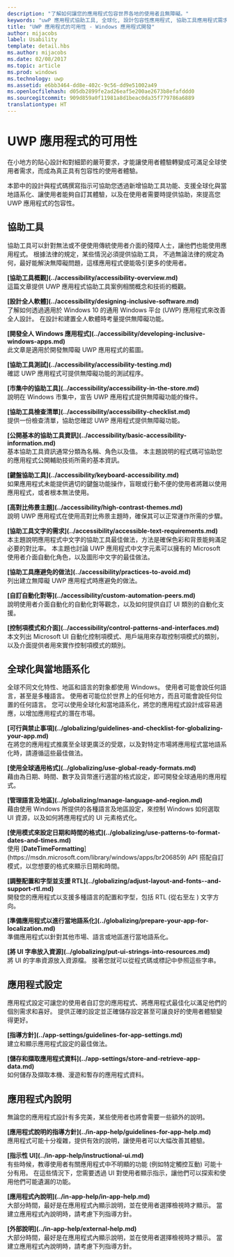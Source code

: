 ```yaml
---
description: "了解如何讓您的應用程式包容世界各地的使用者且無障礙。"
keywords: "uwP 應用程式協助工具, 全球化, 設計包容性應用程式, 協助工具應用程式需求"
title: "UWP 應用程式的可用性 - Windows 應用程式開發"
author: mijacobs
label: Usability
template: detail.hbs
ms.author: mijacobs
ms.date: 02/08/2017
ms.topic: article
ms.prod: windows
ms.technology: uwp
ms.assetid: e6bb3464-dd8e-402c-9c56-dd9e51002a49
ms.openlocfilehash: d05db2899fe2ad26eaf5e200ae2673b8efafddd0
ms.sourcegitcommit: 909d859a0f11981a8d1beac0da35f779786a6889
translationtype: HT
---
```

# <a name="usability-for-uwp-apps"></a>UWP 應用程式的可用性

<link rel="stylesheet" href="https://az835927.vo.msecnd.net/sites/uwp/Resources/css/custom.css">

在小地方的貼心設計和對細節的嚴苛要求，才能讓使用者體驗轉變成可滿足全球使用者需求，而成為真正具有包容性的使用者體驗。

本節中的設計與程式碼撰寫指示可協助您透過新增協助工具功能、支援全球化與當地語系化、讓使用者能夠自訂其體驗，以及在使用者需要時提供協助，來提高您 UWP 應用程式的包容性。


## <a name="accessiblity"></a>協助工具

協助工具可以針對無法或不便使用傳統使用者介面的殘障人士，讓他們也能使用應用程式。 根據法律的規定，某些情況必須提供協助工具， 不過無論法律的規定為何，最好能解決無障礙問題，這樣應用程式便能吸引更多的使用者。

<div class="side-by-side">
<div class="side-by-side-content">
  <div class="side-by-side-content-left">
<p><b>[協助工具概觀](../accessibility/accessibility-overview.md)</b> <br/> 這篇文章提供 UWP 應用程式協助工具案例相關概念和技術的概觀。</p>
  </div>
  <div class="side-by-side-content-right">
<p><b>[設計全人軟體](../accessibility/designing-inclusive-software.md)</b><br/>了解如何透過適用於 Windows 10 的通用 Windows 平台 (UWP) 應用程式來改善全人設計。  在設計和建置全人軟體時考量提供無障礙功能。</p>
  </div>
</div>
</div>

<div class="side-by-side">
<div class="side-by-side-content">
  <div class="side-by-side-content-left">
<p><b>[開發全人 Windows 應用程式](../accessibility/developing-inclusive-windows-apps.md)</b><br/> 此文章是適用於開發無障礙 UWP 應用程式的藍圖。</p>
  </div>
  <div class="side-by-side-content-right">
<p><b>[協助工具測試](../accessibility/accessibility-testing.md) </b><br/>確認 UWP 應用程式可提供無障礙功能的測試程序。</p>
  </div>
</div>
</div>

<div class="side-by-side">
<div class="side-by-side-content">
  <div class="side-by-side-content-left">
<p><b>[市集中的協助工具](../accessibility/accessibility-in-the-store.md)</b><br/>說明在 Windows 市集中，宣告 UWP 應用程式提供無障礙功能的條件。</p>
  </div>
  <div class="side-by-side-content-right">
<p><b>[協助工具檢查清單](../accessibility/accessibility-checklist.md)</b><br/>提供一份檢查清單，協助您確認 UWP 應用程式提供無障礙功能。</p>
  </div>
</div>
</div>

<div class="side-by-side">
<div class="side-by-side-content">
  <div class="side-by-side-content-left">
<p><b>[公開基本的協助工具資訊](../accessibility/basic-accessibility-information.md)</b><br/>基本協助工具資訊通常分類為名稱、角色以及值。 本主題說明的程式碼可協助您的應用程式公開輔助技術所需的基本資訊。</p>
  </div>
  <div class="side-by-side-content-right">
<p><b>[鍵盤協助工具](../accessibility/keyboard-accessibility.md)</b><br/>如果應用程式未能提供適切的鍵盤功能操作，盲眼或行動不便的使用者將難以使用應用程式，或者根本無法使用。</p>
  </div>
</div>
</div>

<div class="side-by-side">
<div class="side-by-side-content">
  <div class="side-by-side-content-left">
<p><b>[高對比佈景主題](../accessibility/high-contrast-themes.md)</b><br/>說明 UWP 應用程式在使用高對比佈景主題時，確保其可以正常運作所需的步驟。 </p>
  </div>
  <div class="side-by-side-content-right">
<p><b>[協助工具文字的需求](../accessibility/accessible-text-requirements.md)</b><br/>本主題說明應用程式中文字的協助工具最佳做法，方法是確保色彩和背景能夠滿足必要的對比率。 本主題也討論 UWP 應用程式中文字元素可以擁有的 Microsoft 使用者介面自動化角色，以及圖形中文字的最佳做法。</p>
  </div>
</div>
</div>

<div class="side-by-side">
<div class="side-by-side-content">
  <div class="side-by-side-content-left">
<p><b>[協助工具應避免的做法](../accessibility/practices-to-avoid.md)</b><br/>列出建立無障礙 UWP 應用程式時應避免的做法。</p>
  </div>
  <div class="side-by-side-content-right">
<p><b>[自訂自動化對等](../accessibility/custom-automation-peers.md)</b><br/>說明使用者介面自動化的自動化對等觀念，以及如何提供自訂 UI 類別的自動化支援。</p>
  </div>
</div>
</div>

<div class="side-by-side">
<div class="side-by-side-content">
  <div class="side-by-side-content-left">
<p><b>[控制項模式和介面](../accessibility/control-patterns-and-interfaces.md)</b><br/>本文列出 Microsoft UI 自動化控制項模式、用戶端用來存取控制項模式的類別，以及介面提供者用來實作控制項模式的類別。</p>
  </div>
  <div class="side-by-side-content-right">
<p><b></b>   
</p>
  </div>
</div>
</div>



## <a name="globalization-and-localization"></a>全球化與當地語系化

全球不同文化特性、地區和語言的對象都使用 Windows。 使用者可能會說任何語言，甚至是多種語言。 使用者可能位於世界上的任何地方，而且可能會說任何位置的任何語言。 您可以使用全球化和當地語系化，將您的應用程式設計成容易適應，以增加應用程式的潛在市場。

<div class="side-by-side">
<div class="side-by-side-content">
  <div class="side-by-side-content-left">
<p><b>[可行與禁止事項](../globalizing/guidelines-and-checklist-for-globalizing-your-app.md)</b><br/>在將您的應用程式推廣至全球更廣泛的受眾，以及對特定市場將應用程式當地語系化時，請遵循這些最佳做法。</p>
  </div>
  <div class="side-by-side-content-right">
<p><b>[使用全球通用格式](../globalizing/use-global-ready-formats.md)</b><br/>藉由為日期、時間、數字及貨幣進行適當的格式設定，即可開發全球通用的應用程式。</p>
  </div>
</div>
</div>

<div class="side-by-side">
<div class="side-by-side-content">
  <div class="side-by-side-content-left">
<p><b>[管理語言及地區](../globalizing/manage-language-and-region.md)</b><br/>藉由使用 Windows 所提供的各種語言及地區設定，來控制 Windows 如何選取 UI 資源，以及如何將應用程式的 UI 元素格式化。</p>
  </div>
  <div class="side-by-side-content-right">
<p><b>[使用模式來設定日期和時間的格式](../globalizing/use-patterns-to-format-dates-and-times.md)</b><br/>使用 [<strong>DateTimeFormatting</strong>](https://msdn.microsoft.com/library/windows/apps/br206859) API 搭配自訂模式，以您想要的格式來顯示日期和時間。</p>
  </div>
</div>
</div>

<div class="side-by-side">
<div class="side-by-side-content">
  <div class="side-by-side-content-left">
<p><b>[調整配置和字型並支援 RTL](../globalizing/adjust-layout-and-fonts--and-support-rtl.md)</b><br/>開發您的應用程式以支援多種語言的配置和字型，包括 RTL (從右至左 ) 文字方向。</p>
  </div>
  <div class="side-by-side-content-right">
<p><b>[準備應用程式以進行當地語系化](../globalizing/prepare-your-app-for-localization.md)</b><br/>準備應用程式以針對其他市場、語言或地區進行當地語系化。</p>
  </div>
</div>
</div>

<div class="side-by-side">
<div class="side-by-side-content">
  <div class="side-by-side-content-left">
<p><b>[將 UI 字串放入資源](../globalizing/put-ui-strings-into-resources.md)</b><br/>將 UI 的字串資源放入資源檔。 接著您就可以從程式碼或標記中參照這些字串。</p>
  </div>
  <div class="side-by-side-content-right">
<b></b>   
<p></p>
  </div>
</div>
</div>


## <a name="app-settings"></a>應用程式設定

應用程式設定可讓您的使用者自訂您的應用程式、將應用程式最佳化以滿足他們的個別需求和喜好。 提供正確的設定並正確儲存設定甚至可讓良好的使用者體驗變得更好。

<div class="side-by-side">
<div class="side-by-side-content">
  <div class="side-by-side-content-left">
<p><b>[指導方針](../app-settings/guidelines-for-app-settings.md)</b><br/>建立和顯示應用程式設定的最佳做法。</p>
  </div>
  <div class="side-by-side-content-right">
<p><b>[儲存和擷取應用程式資料](../app-settings/store-and-retrieve-app-data.md)</b><br/>如何儲存及擷取本機、漫遊和暫存的應用程式資料。</p>
  </div>
</div>
</div>

## <a name="in-app-help"></a>應用程式內說明
無論您的應用程式設計有多完美，某些使用者也將會需要一些額外的說明。

<div class="side-by-side">
<div class="side-by-side-content">
  <div class="side-by-side-content-left">
<p><b>[應用程式說明的指導方針](../in-app-help/guidelines-for-app-help.md)</b><br/>應用程式可能十分複雜，提供有效的說明，讓使用者可以大幅改善其體驗。
</p>
  </div>
  <div class="side-by-side-content-right">
<p><b>[指示性 UI](../in-app-help/instructional-ui.md)</b><br/>有些時候，教導使用者有關應用程式中不明顯的功能 (例如特定觸控互動) 可能十分有用。 在這些情況下，您需要透過 UI 對使用者顯示指示，讓他們可以探索和使用他們可能遺漏的功能。</p>
  </div>
</div>
</div>

<div class="side-by-side">
<div class="side-by-side-content">
  <div class="side-by-side-content-left">
<p><b>[應用程式內說明](../in-app-help/in-app-help.md)</b><br/>大部分時間，最好是在應用程式內顯示說明，並在使用者選擇檢視時才顯示。 當建立應用程式內說明時，請考慮下列指導方針。</p>
  </div>
  <div class="side-by-side-content-right">
<p><b>[外部說明](../in-app-help/external-help.md)</b><br/>大部分時間，最好是在應用程式內顯示說明，並在使用者選擇檢視時才顯示。 當建立應用程式內說明時，請考慮下列指導方針。</p>
  </div>
</div>
</div>
